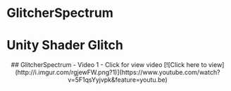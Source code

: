 # GlitcherSpectrum
Unity Shader Glitch
=================


<p align="center">
## GlitcherSpectrum - Video 1 - Click for view video
[![Click here to view](http://i.imgur.com/rgjewFW.png?1)](https://www.youtube.com/watch?v=5F1qsYyjvpk&feature=youtu.be)
</p>

